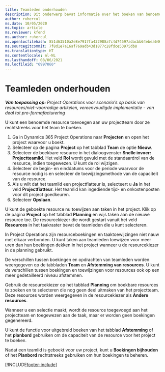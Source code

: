 ```yaml
---
title: Teamleden onderhouden
description: Dit onderwerp bevat informatie over het boeken van benoemde resources aan projectteams en het toewijzen hiervan aan taken.
author: ruhercul
ms.date: 10/05/2020
ms.topic: article
ms.reviewer: kfend
ms.author: ruhercul
ms.openlocfilehash: 851d63510a2e8e7917fa432988a7c4d74597adacbb64ebea646f23f958e3e131
ms.sourcegitcommit: 7f8d1e7a16af769adb43d1877c28fdce53975db8
ms.translationtype: HT
ms.contentlocale: nl-NL
ms.lasthandoff: 08/06/2021
ms.locfileid: "6997060"
---
```

# <a name="maintain-team-members"></a>Teamleden onderhouden

_**Van toepassing op:** Project Operations voor scenario's op basis van resources/niet-voorradige artikelen, vereenvoudigde implementatie - van deal tot pro-formafacturering_

U kunt een benoemde resource toevoegen aan uw projectteam door ze rechtstreeks voor het team te boeken.

1. Ga in Dynamics 365 Project Operations naar **Projecten** en open het project waarvoor u boekt.
2. Selecteer op de pagina **Project** op het tabblad **Team** de optie **Nieuw**. 
3. Selecteer de boekbare resource in het dialoogvenster **Snelle invoer: Projectteamlid**. Het veld **Rol** wordt gevuld met de standaardrol van de resource, indien toegewezen. U kunt de rol wijzigen. 
4. Selecteer de begin- en einddatums voor de periode waarvoor de resource nodig is en selecteer de toewijzingsmethode van de capaciteit van de resource. 
5. Als u wilt dat het teamlid een projectfiatteur is, selecteert u **Ja** in het veld **Projectfiatteur**. Het teamlid kan ingediende tijd- en onkostenposten voor dit project goedkeuren. 
6. Selecteer **Opslaan**.

U kunt de geboekte resource nu toewijzen aan taken in het project. Klik op de pagina **Project** op het tabblad **Planning** en wijs taken aan de nieuwe resource toe. De resourcekiezer die wordt gestart vanuit het veld **Resources** in het taakraster bevat de teamleden die u kunt selecteren.


In Project Operations zijn resourceboekingen en taaktoewijzingen niet nauw met elkaar verbonden. U kunt taken aan teamleden toewijzen voor meer uren dan hun boekingen dekken in het project wanneer u de resourcekiezer in de planning gebruikt.

De verschillen tussen boekingen en opdrachten van teamleden worden weergegeven op de tabbladen **Team** en **Afstemming van resources**. U kunt de verschillen tussen boekingen en toewijzingen voor resources ook op een meer gedetailleerd niveau afstemmen.

Gebruik de resourcekiezer op het tabblad **Planning** om boekbare resources te zoeken en te selecteren die nog geen deel uitmaken van het projectteam. Deze resources worden weergegeven in de resourcekiezer als **Andere resources**.

Wanneer u een selectie maakt, wordt de resource toegevoegd aan het projectteam en toegewezen aan de taak, maar er worden geen boekingen gegenereerd.

U kunt de functie voor uitgebreid boeken van het tabblad **Afstemming** of het **planbord** gebruiken om de capaciteit van de resource voor het project te boeken.

Nadat een teamlid is geboekt voor uw project, kunt u **Boekingen bijhouden** of het **Planbord** rechtstreeks gebruiken om hun boekingen te beheren.


[!INCLUDE[footer-include](../includes/footer-banner.md)]